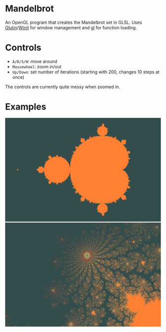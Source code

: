 # Mandelbrot
An OpenGL program that creates the Mandelbrot set in GLSL.
Uses [Glutin](https://crates.io/crates/glutin)/[Winit](https://crates.io/crates/winit) for window management and [gl](https://crates.io/crates/gl) for function loading.

# Controls
* `A/D/S/W`: move around
* `Mousewheel`: zoom in/out
* `Up/Down`: set number of iterations (starting with 200, changes 10 steps at once)

The controls are currently quite messy when zoomed in.

# Examples
![Mandelbrot](img/img1.png)
![Mandelbrot](img/img2.png)
